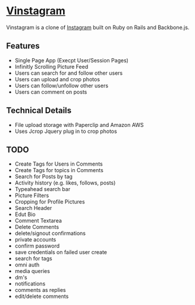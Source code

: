 # [Vinstagram](https://vinstagram.herokuapp.com)

Vinstagram is a clone of [Instagram](www.instagram.com) built on Ruby on Rails and Backbone.js.

## Features
- Single Page App (Execpt User/Session Pages)
- Infinitly Scrolling Picture Feed
- Users can search for and follow other users
- Users can upload and crop photos
- Users can follow/unfollow other users
- Users can comment on posts


## Technical Details
 -	File upload storage with Paperclip and Amazon AWS
 - Uses Jcrop Jquery plug in to crop photos
 
## TODO
- Create Tags for Users in Comments
- Create Tags for topics in Comments
- Search for Posts by tag
- Activity history (e.g. likes, follows, posts)
- Typeahead search bar
- Picture Filters
- Cropping for Profile Pictures
- Search Header
- Edut Bio
- Comment Textarea
- Delete Comments
- delete/signout confirmations
- private accounts
- confirm password
- save credentials on failed user create
- search for tags
- omni auth
- media queries
- dm's
- notifications
- comments as replies 
- edit/delete comments